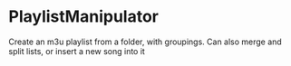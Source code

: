 # PlaylistManipulator
Create an m3u playlist from a folder, with groupings. Can also merge and split lists, or insert a new song into it
